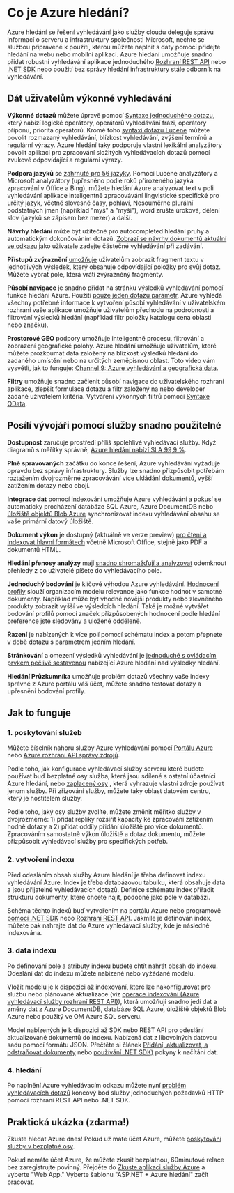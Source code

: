 <properties
    pageTitle="Co je Azure hledání | Microsoft Azure | Vyhledávací služby serveru hostovanou cloudu"
    description="Azure hledání je plně Správa přístupových práv hostovanou cloudu vyhledávací služby. Další informace najdete v tomto přehled funkcí."
    services="search"
    manager="jhubbard"
    authors="ashmaka"
    documentationCenter=""/>

<tags
    ms.service="search"
    ms.devlang="NA"
    ms.workload="search"
    ms.topic="article"
    ms.tgt_pltfrm="na"
    ms.date="08/29/2016"
    ms.author="ashmaka"/>

# <a name="what-is-azure-search"></a>Co je Azure hledání?

Azure hledání se řešení vyhledávání jako služby cloudu deleguje správu informací o serveru a infrastruktury společnosti Microsoft, nechte se službou připravené k použití, kterou můžete naplnit s daty pomocí přidejte hledání na webu nebo mobilní aplikaci. Azure hledání umožňuje snadno přidat robustní vyhledávání aplikace jednoduchého [Rozhraní REST API](https://msdn.microsoft.com/library/azure/dn798935.aspx) nebo [.NET SDK](search-howto-dotnet-sdk.md) nebo použití bez správy hledání infrastruktury stále odborník na vyhledávání.

## <a name="give-your-users-a-powerful-search-experience"></a>Dát uživatelům výkonné vyhledávání

**Výkonné dotazů** můžete úpravě pomocí [Syntaxe jednoduchého dotazu](https://msdn.microsoft.com/library/azure/dn798920.aspx), který nabízí logické operátory, operátorů vyhledávání frázi, operátory příponu, priorita operátorů. Kromě toho [syntaxi dotazu Lucene](https://msdn.microsoft.com/library/azure/mt589323.aspx) můžete povolit rozmazaný vyhledávání, blízkost vyhledávání, zvýšení termínů a regulární výrazy. Azure hledání taky podporuje vlastní lexikální analyzátory povolit aplikaci pro zpracování složitých vyhledávacích dotazů pomocí zvukové odpovídající a regulární výrazy.

**Podpora jazyků** se [zahrnuté pro 56 jazyky](https://msdn.microsoft.com/library/azure/dn879793.aspx). Pomocí Lucene analyzátory a Microsoft analyzátory (upřesněno podle roků přirozeného jazyka zpracování v Office a Bing), můžete hledání Azure analyzovat text v poli vyhledávání aplikace inteligentně zpracovávání lingvistické specifické pro určitý jazyk, včetně slovesné časy, pohlaví, Nesouměrné plurální podstatných jmen (například "myš" a "myší"), word zrušte úroková, dělení slov (jazyků se zápisem bez mezer) a další.

**Návrhy hledání** může být užitečné pro autocompleted hledání pruhy a automatickým dokončováním dotazů. [Zobrazí se návrhy dokumentů aktuální ve odkazu](https://msdn.microsoft.com/library/azure/dn798936.aspx) jako uživatele zadejte částečné vyhledávání při zadávání.

**Přístupů zvýraznění** [umožňuje](https://msdn.microsoft.com/library/azure/dn798927.aspx) uživatelům zobrazit fragment textu v jednotlivých výsledek, který obsahuje odpovídající položky pro svůj dotaz. Můžete vybrat pole, která vrátí zvýrazněný fragmenty.

**Působí navigace** je snadno přidat na stránku výsledků vyhledávání pomocí funkce hledání Azure. Použití [pouze jeden dotazu parametr](https://msdn.microsoft.com/library/azure/dn798927.aspx), Azure vyhledá všechny potřebné informace k vytvoření působí vyhledávání v uživatelském rozhraní vaše aplikace umožňuje uživatelům přechodu na podrobnosti a filtrování výsledků hledání (například filtr položky katalogu cena oblasti nebo značku).

**Prostorové GEO** podpory umožňuje inteligentně procesu, filtrování a zobrazení geografické polohy. Azure hledání umožňuje uživatelům, které můžete prozkoumat data založený na blízkost výsledků hledání do zadaného umístění nebo na určitých zeměpisnou oblast. Toto video vám vysvětlí, jak to funguje: [Channel 9: Azure vyhledávání a geografická data](https://channel9.msdn.com/Shows/Data-Exposed/Azure-Search-and-Geospatial-Data).

**Filtry** umožňuje snadno začlenit působí navigace do uživatelského rozhraní aplikace, zlepšit formulace dotazu a filtr založený na nebo developer zadané uživatelem kritéria. Vytváření výkonných filtrů pomocí [Syntaxe OData](https://msdn.microsoft.com/library/azure/dn798921.aspx).

## <a name="empower-your-developers-with-an-easy-to-use-service"></a>Posílí vývojáři pomocí služby snadno použitelné

**Dostupnost** zaručuje prostředí příliš spolehlivé vyhledávací služby. Když diagramů s měřítky správně, [Azure hledání nabízí SLA 99,9 %](https://azure.microsoft.com/support/legal/sla/search/v1_0/).

**Plně spravovaných** začátku do konce řešení, Azure vyhledávání vyžaduje opravdu bez správy infrastruktury. Služby lze snadno přizpůsobit potřebám roztažením dvojrozměrné zpracovávání více ukládání dokumentů, vyšší zatížením dotazy nebo obojí.

**Integrace dat** pomocí [indexování](https://msdn.microsoft.com/library/azure/dn946891.aspx) umožňuje Azure vyhledávání a pokusí se automaticky procházení databáze SQL Azure, Azure DocumentDB nebo [úložiště objektů Blob Azure](search-howto-indexing-azure-blob-storage.md) synchronizovat indexu vyhledávání obsahu se vaše primární datový úložiště.

**Dokument výkon** je dostupný (aktuálně ve verze preview) [pro čtení a indexovat hlavní formátech](search-howto-indexing-azure-blob-storage.md) včetně Microsoft Office, stejně jako PDF a dokumentů HTML.

**Hledání přenosy analýzy** mají [snadno shromažďují a analyzovat](search-traffic-analytics.md) odemknout přehledy z co uživatelé píšete do vyhledávacího pole.

**Jednoduchý bodování** je klíčové výhodou Azure vyhledávání. [Hodnocení profily](https://msdn.microsoft.com/library/azure/dn798928.aspx) slouží organizacím modelu relevance jako funkce hodnot v samotné dokumenty. Například může být vhodné novější produkty nebo zlevněného produkty zobrazit vyšší ve výsledcích hledání. Také je možné vytvářet bodování profilů pomocí značek přizpůsobených hodnocení podle hledání preference jste sledovány a uložené odděleně.

**Řazení** je nabízených k více polí pomocí schématu index a potom přepnete v době dotazu s parametrem jedním hledání.

**Stránkování** a omezení výsledků vyhledávání je [jednoduché s ovládacím prvkem pečlivě sestavenou](search-pagination-page-layout.md) nabízející Azure hledání nad výsledky hledání.  

**Hledání Průzkumníka** umožňuje problém dotazů všechny vaše indexy správné z Azure portálu váš účet, můžete snadno testovat dotazy a upřesnění bodování profily.

## <a name="how-it-works"></a>Jak to funguje

### <a name="1-provision-service"></a>1. poskytování služeb
Můžete číselník nahoru služby Azure vyhledávání pomocí [Portálu Azure](https://portal.azure.com/) nebo [Azure rozhraní API správy zdrojů](https://msdn.microsoft.com/library/azure/dn832684.aspx).

Podle toho, jak konfigurace vyhledávací služby serveru které budete používat buď bezplatné osy služba, která jsou sdílené s ostatní účastníci Azure hledání, nebo [zaplacený osy](https://azure.microsoft.com/pricing/details/search/) , která vyhrazuje vlastní zdroje používat jenom služby. Při zřizování služby, můžete taky oblast datovém centru, který je hostitelem služby.

Podle toho, jaký osy služby zvolíte, můžete změnit měřítko služby v dvojrozměrné: 1) přidat repliky rozšířit kapacity ke zpracování zatížením hodně dotazy a 2) přidat oddíly přidání úložiště pro více dokumentů. Zpracováním samostatně výkon úložiště a dotaz dokumentu, můžete přizpůsobit vyhledávací služby pro specifických potřeb.

### <a name="2-create-index"></a>2. vytvoření indexu
Před odesláním obsah služby Azure hledání je třeba definovat indexu vyhledávání Azure. Index je třeba databázovou tabulku, která obsahuje data a jsou přijatelné vyhledávacích dotazů. Definice schématu index přiřadit strukturu dokumenty, které chcete najít, podobně jako pole v databázi.

Schéma těchto indexů buď vytvořením na portálu Azure nebo programově [pomocí .NET SDK](search-howto-dotnet-sdk.md) nebo [Rozhraní REST API](https://msdn.microsoft.com/library/azure/dn798941.aspx). Jakmile je definován index, můžete pak nahrajte dat do Azure vyhledávací služby, kde je následně indexována.

### <a name="3-index-data"></a>3. data indexu
Po definování pole a atributy indexu budete chtít nahrát obsah do indexu. Odeslání dat do indexu můžete nabízené nebo vyžádané modelu.

Vložit modelu je k dispozici až indexování, které lze nakonfigurovat pro službu nebo plánované aktualizace (viz [operace indexování (Azure vyhledávací služby rozhraní REST API)](https://msdn.microsoft.com/library/azure/dn946891.aspx)), která umožňují snadno jedí dat a změny dat z Azure DocumentDB, databáze SQL Azure, úložiště objektů Blob Azure nebo použitý ve OM Azure SQL serveru.

Model nabízených je k dispozici až SDK nebo REST API pro odeslání aktualizované dokumentů do indexu. Nabízená dat z libovolných datovou sadu pomocí formátu JSON. Přečtěte si článek [Přidání, aktualizovat, a odstraňovat dokumenty](https://msdn.microsoft.com/library/azure/dn798930.aspx) nebo [používání .NET SDK)](search-howto-dotnet-sdk.md) pokyny k načítání dat.

### <a name="4-search"></a>4. hledání
Po naplnění Azure vyhledávacím odkazu můžete nyní [problém vyhledávacích dotazů](https://msdn.microsoft.com/library/azure/dn798927.aspx) koncový bod služby jednoduchých požadavků HTTP pomocí rozhraní REST API nebo .NET SDK.

## <a name="try-it-now-for-free"></a>Praktická ukázka (zdarma!)
Zkuste hledat Azure dnes! Pokud už máte účet Azure, můžete [poskytování služby v bezplatné osy](search-create-service-portal.md).

Pokud nemáte účet Azure, že můžete zkusit bezplatnou, 60minutové relace bez zaregistrujte povinný. Přejděte do [Zkuste aplikaci služby Azure](http://go.microsoft.com/fwlink/p/?LinkId=618214) a vyberte "Web App." Vyberte šablonu "ASP.NET + Azure hledání" začít pracovat.
